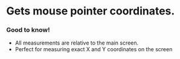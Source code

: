 <h1>Gets mouse pointer coordinates.</h1>

<h3>Good to know!</h3>
<ul>
    <li>All measurements are relative to the main screen.</li>
    <li>Perfect for measuring exact X and Y coordinates on the screen</li>
</ul>
